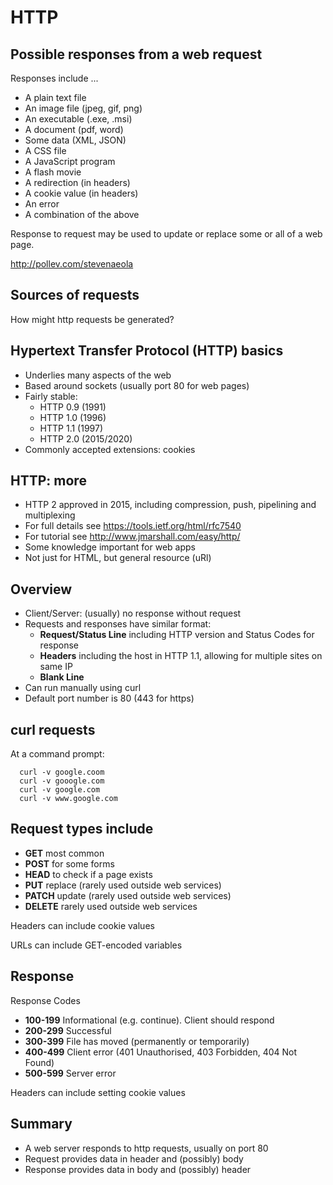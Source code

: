 

# HTTP 


## Possible responses from a web request

Responses include ...

- A plain text file
- An image file (jpeg, gif, png)
- An executable (.exe, .msi)
- A document (pdf, word)
- Some data (XML, JSON)
- A CSS file
- A JavaScript program
- A flash movie
- A redirection (in headers)
- A cookie value (in headers)
- An error
- A combination of the above

Response to request may be used to update or replace some or all of a web page.


<http://pollev.com/stevenaeola>



## Sources of requests

How might http requests be generated?


## Hypertext Transfer Protocol (HTTP) basics


-  Underlies many aspects of the web
-  Based around sockets (usually port 80 for web pages)
-  Fairly stable:
    - HTTP 0.9 (1991)
    - HTTP 1.0 (1996)
    - HTTP 1.1 (1997)
    - HTTP 2.0 (2015/2020)
-  Commonly accepted extensions: cookies 



## HTTP: more

- HTTP 2 approved in 2015, including compression, push, pipelining and multiplexing
-  For full details see <https://tools.ietf.org/html/rfc7540>
-  For tutorial see <http://www.jmarshall.com/easy/http/>
-  Some knowledge important for web apps
-  Not just for HTML, but general resource (uRl)


## Overview


- Client/Server: (usually) no response without request
- Requests and responses have similar format:
    - __Request/Status Line__ including HTTP version and Status Codes for response
    - __Headers__ including the host in HTTP 1.1, allowing for multiple sites on same IP
    - __Blank Line__
- Can run manually using curl
- Default port number is 80 (443 for https)


## curl requests

At a command prompt:

```
  curl -v google.coom
  curl -v gooogle.com
  curl -v google.com
  curl -v www.google.com
```


## Request types include

- __GET__ most common
- __POST__ for some forms
- __HEAD__ to check if a page exists
- __PUT__ replace (rarely used outside web services)
- __PATCH__ update (rarely used outside web services)
- __DELETE__ rarely used outside web services

Headers can include cookie values

URLs can include GET-encoded variables


## Response

Response Codes

- __100-199__ Informational (e.g. continue). Client should respond
- __200-299__ Successful
- __300-399__ File has moved (permanently or temporarily)
- __400-499__ Client error (401 Unauthorised, 403 Forbidden, 404 Not Found)
- __500-599__ Server error

Headers can include setting cookie values


## Summary

- A web server responds to http requests, usually on port 80
- Request provides data in header and (possibly) body
- Response provides data in body and (possibly) header